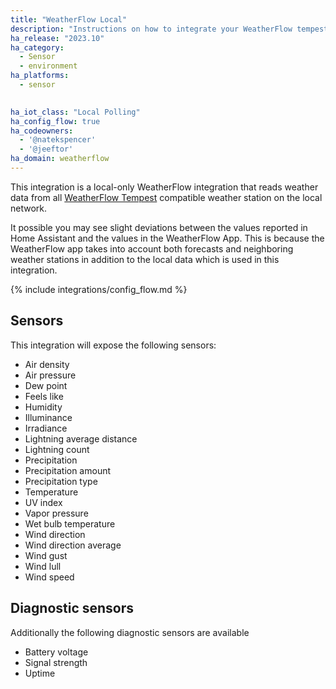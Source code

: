 ```yaml
---
title: "WeatherFlow Local"
description: "Instructions on how to integrate your WeatherFlow tempest into Home Assistant."
ha_release: "2023.10"
ha_category: 
  - Sensor
  - environment
ha_platforms:
  - sensor

 
ha_iot_class: "Local Polling"
ha_config_flow: true
ha_codeowners:
  - '@natekspencer'
  - '@jeeftor'
ha_domain: weatherflow
---
```


This integration is a local-only WeatherFlow integration that reads weather data from all [WeatherFlow Tempest](https://weatherflow.com/tempest-weather-system/) compatible weather station on the local network.

<div class='note'>
It possible you may see slight deviations between the values reported in Home Assistant and the values in the WeatherFlow App. This is because the WeatherFlow app takes into account both forecasts and neighboring weather stations in addition to the local data which is used in this integration.
</div>

{% include integrations/config_flow.md %}

## Sensors

This integration will expose the following sensors:

- Air density
- Air pressure
- Dew point
- Feels like
- Humidity
- Illuminance
- Irradiance
- Lightning average distance
- Lightning count
- Precipitation
- Precipitation amount
- Precipitation type
- Temperature
- UV index
- Vapor pressure
- Wet bulb temperature
- Wind direction
- Wind direction average
- Wind gust
- Wind lull
- Wind speed

## Diagnostic sensors

Additionally the following diagnostic sensors are available

- Battery voltage
- Signal strength
- Uptime
